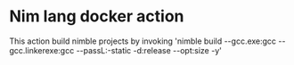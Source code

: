 # Nim lang docker action

This action build nimble projects by invoking 'nimble build --gcc.exe:gcc --gcc.linkerexe:gcc --passL:-static -d:release --opt:size -y'